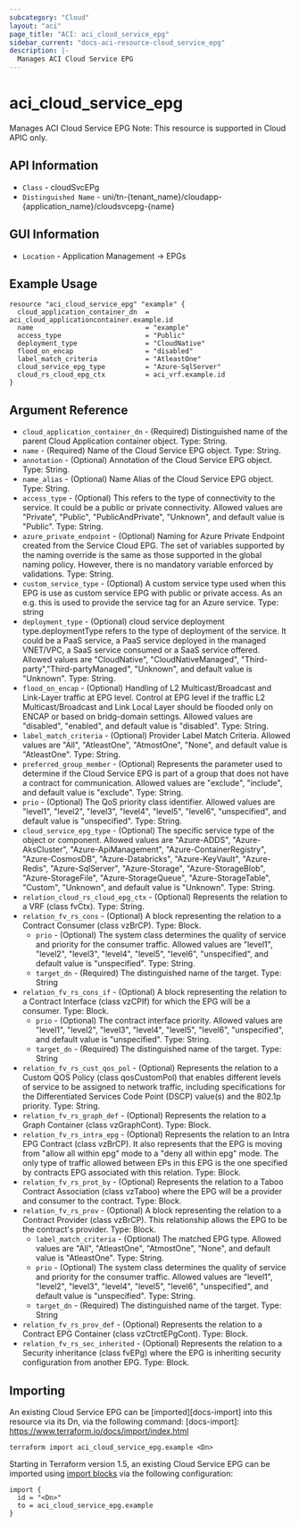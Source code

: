 ```yaml
---
subcategory: "Cloud"
layout: "aci"
page_title: "ACI: aci_cloud_service_epg"
sidebar_current: "docs-aci-resource-cloud_service_epg"
description: |-
  Manages ACI Cloud Service EPG
---
```


# aci_cloud_service_epg #

Manages ACI Cloud Service EPG
Note: This resource is supported in Cloud APIC only.

## API Information ##

* `Class` - cloudSvcEPg
* `Distinguished Name` - uni/tn-{tenant_name}/cloudapp-{application_name}/cloudsvcepg-{name}

## GUI Information ##

* `Location` - Application Management -> EPGs


## Example Usage ##

```hcl
resource "aci_cloud_service_epg" "example" {
  cloud_application_container_dn  = aci_cloud_applicationcontainer.example.id
  name                            = "example"
  access_type                     = "Public"
  deployment_type                 = "CloudNative"
  flood_on_encap                  = "disabled"
  label_match_criteria            = "AtleastOne"
  cloud_service_epg_type          = "Azure-SqlServer"
  cloud_rs_cloud_epg_ctx          = aci_vrf.example.id
}
```

## Argument Reference ##

* `cloud_application_container_dn` - (Required) Distinguished name of the parent Cloud Application container object. Type: String.
* `name` - (Required) Name of the Cloud Service EPG object. Type: String.
* `annotation` - (Optional) Annotation of the Cloud Service EPG object. Type: String.
* `name_alias` - (Optional) Name Alias of the Cloud Service EPG object. Type: String.
* `access_type` - (Optional) This refers to the type of connectivity to the service. It could be a public or private connectivity. Allowed values are "Private", "Public", "PublicAndPrivate", "Unknown", and default value is "Public". Type: String.
* `azure_private_endpoint` - (Optional) Naming for Azure Private Endpoint created from the Service Cloud EPG. The set of variables supported by the naming override is the same as those supported in the global naming policy. However, there is no mandatory variable enforced by validations. Type: String.
* `custom_service_type` - (Optional) A custom service type used when this EPG is use as custom service EPG with public or private access. As an e.g. this is used to provide the service tag for an Azure service. Type: string
* `deployment_type` - (Optional) cloud service deployment type.deploymentType refers to the type of deployment of the service. It could be a PaaS service, a PaaS service deployed in the managed VNET/VPC, a SaaS service consumed or a SaaS service offered. Allowed values are "CloudNative", "CloudNativeManaged", "Third-party","Third-partyManaged", "Unknown", and default value is "Unknown". Type: String.
* `flood_on_encap` - (Optional) Handling of L2 Multicast/Broadcast and Link-Layer traffic at EPG level. Control at EPG level if the traffic L2 Multicast/Broadcast and Link Local Layer should be flooded only on ENCAP or based on bridg-domain settings. Allowed values are "disabled", "enabled", and default value is "disabled". Type: String.
* `label_match_criteria` - (Optional) Provider Label Match Criteria. Allowed values are "All", "AtleastOne", "AtmostOne", "None", and default value is "AtleastOne". Type: String.
* `preferred_group_member` - (Optional)  Represents the parameter used to determine if the Cloud Service EPG is part of a group that does not have a contract for communication. Allowed values are "exclude", "include", and default value is "exclude". Type: String.
* `prio` - (Optional) The QoS priority class identifier. Allowed values are "level1", "level2", "level3", "level4", "level5", "level6", "unspecified", and default value is "unspecified". Type: String.
* `cloud_service_epg_type` - (Optional) The specific service type of the object or component. Allowed values are "Azure-ADDS", "Azure-AksCluster", "Azure-ApiManagement", "Azure-ContainerRegistry", "Azure-CosmosDB", "Azure-Databricks", "Azure-KeyVault", "Azure-Redis", "Azure-SqlServer", "Azure-Storage", "Azure-StorageBlob", "Azure-StorageFile", "Azure-StorageQueue", "Azure-StorageTable", "Custom", "Unknown", and default value is "Unknown". Type: String.
* `relation_cloud_rs_cloud_epg_ctx` - (Optional) Represents the relation to a VRF (class fvCtx). Type: String.
* `relation_fv_rs_cons` - (Optional) A block representing the relation to a Contract Consumer (class vzBrCP). Type: Block.
  * `prio` - (Optional) The system class determines the quality of service and priority for the consumer traffic. Allowed values are "level1", "level2", "level3", "level4", "level5", "level6", "unspecified", and default value is "unspecified". Type: String.
  * `target_dn` - (Required) The distinguished name of the target. Type: String
* `relation_fv_rs_cons_if` - (Optional) A block representing the relation to a Contract Interface (class vzCPIf) for which the EPG will be a consumer. Type: Block.
  * `prio` - (Optional) The contract interface priority. Allowed values are "level1", "level2", "level3", "level4", "level5", "level6", "unspecified", and default value is "unspecified". Type: String.
  * `target_dn` - (Required) The distinguished name of the target. Type: String
* `relation_fv_rs_cust_qos_pol` - (Optional) Represents the relation to a Custom QOS Policy (class qosCustomPol) that enables different levels of service to be assigned to network traffic, including specifications for the Differentiated Services Code Point (DSCP) value(s) and the 802.1p priority. Type: String.
* `relation_fv_rs_graph_def` - (Optional) Represents the relation to a Graph Container (class vzGraphCont). Type: Block.
* `relation_fv_rs_intra_epg` - (Optional) Represents the relation to an Intra EPG Contract (class vzBrCP). It also represents that the EPG is moving from "allow all within epg" mode to a "deny all within epg" mode. The only type of traffic allowed between EPs in this EPG is the one specified by contracts EPG associated with this relation. Type: Block.
* `relation_fv_rs_prot_by` - (Optional) Represents the relation to a Taboo Contract Association (class vzTaboo) where the EPG will be a provider and consumer to the contract. Type: Block.
* `relation_fv_rs_prov` - (Optional) A block representing the relation to a Contract Provider (class vzBrCP). This relationship allows the EPG to be the contract's provider. Type: Block.
  * `label_match_criteria` - (Optional) The matched EPG type. Allowed values are "All", "AtleastOne", "AtmostOne", "None", and default value is "AtleastOne". Type: String.
  * `prio` - (Optional) The system class determines the quality of service and priority for the consumer traffic. Allowed values are "level1", "level2", "level3", "level4", "level5", "level6", "unspecified", and default value is "unspecified". Type: String.
  * `target_dn` - (Required) The distinguished name of the target. Type: String
* `relation_fv_rs_prov_def` - (Optional) Represents the relation to a Contract EPG Container (class vzCtrctEPgCont). Type: Block.
* `relation_fv_rs_sec_inherited` - (Optional) Represents the relation to a Security inheritance (class fvEPg) where the EPG is inheriting security configuration from another EPG. Type: Block.


## Importing ##

An existing Cloud Service EPG can be [imported][docs-import] into this resource via its Dn, via the following command:
[docs-import]: https://www.terraform.io/docs/import/index.html


```
terraform import aci_cloud_service_epg.example <Dn>
```

Starting in Terraform version 1.5, an existing Cloud Service EPG can be imported 
using [import blocks](https://developer.hashicorp.com/terraform/language/import) via the following configuration:

```
import {
  id = "<Dn>"
  to = aci_cloud_service_epg.example
}
```